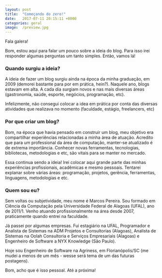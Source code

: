 ```yaml
---
layout: post
title:  "Começando do zero!"
date:   2017-07-11 20:15:11 +0000
categories: geral
image:  /preview.jpg
---
```


Fala galera!

Bom, estou aqui para falar um pouco sobre a ideia do blog. Para isso irei responder algumas perguntas um tanto simples. Então, vamos lá!

### Quando surgiu a ideia?

A ideia de fazer um blog surgiu ainda na época da minha graduação, em 2009 (demorei bastante para por em prática, hein?). Naquele ano, blogs estavam em alta. A cada dia surgiam novos e nas mais diversas áreas (gastronomia, saúde, esporte, negócios, programação, etc).

Infelizmente, não consegui colocar a idea em prática por conta das diversas atividades que realizava no momento (faculdade, estágio, freelancers, etc)

### Por que criar um blog?

Bom, na época que havia pensado em construir um blog, meu objetivo era compartilhar experiências relacionadas a minha área de atuação. Acredito que para um professional da área de computação, manter-se atualizado é de extrema importância. Conhecer novas ferramentas, tecnologias, bibliotecas, metodologias e etc, são vitais para se manter no mercado.

Essa continua sendo a ideia! Irei colocar aqui grande parte das minhas experiências profissionais, acadêmicas e mesmo pessoais. Tentarei explanar sobre várias áreas: programação, projetos, gerência, ferramentas, linguagens, metodologias e etc.

### Quem sou eu?

Sem voltas ou subjetividade, meu nome é Marcos Pereira. Sou formado em Ciência da Computação pela Universidade Federal de Alagoas (UFAL), ano de 2011/1. Venho atuando profissionalmente na área desde 2007, praticamente quando entrei na faculdade.

Já passei por algumas empresas. Fui estagiário na UFAL, Programador e Analista de Sistemas na ADM Projetos e Consultorias (Alagoas), Analista de Sistemas na Oolah Consultoria e Serviços Empresariais (Alagoas) e Engenheiro de Software a NYX Knowledge (São Paulo).

Hoje sou Engenheiro de Software na Agriness, em Florianópolis/SC (me mudei a menos de um mês - wesse será tema de um das futuras postagens).

Bom, acho que é isso pessoal. Até a próxima!
